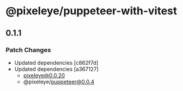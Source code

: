 # @pixeleye/puppeteer-with-vitest

## 0.1.1

### Patch Changes

- Updated dependencies [c862f7d]
- Updated dependencies [a367127]
  - pixeleye@0.0.20
  - @pixeleye/puppeteer@0.0.4
